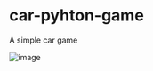 # car-pyhton-game
A simple car game 


![image](https://user-images.githubusercontent.com/72307121/176985470-e2a3d337-f4e8-4f4a-9a08-e556c3442740.png)
